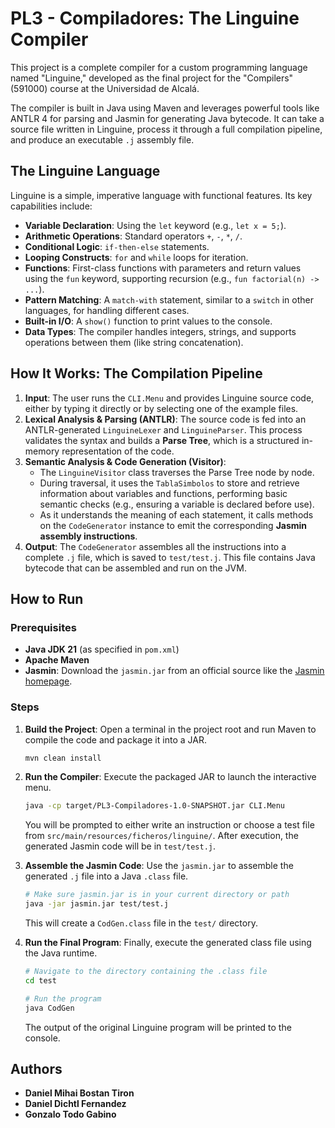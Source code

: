 # PL3 - Compiladores: The Linguine Compiler

This project is a complete compiler for a custom programming language named "Linguine," developed as the final project for the "Compilers" (591000) course at the Universidad de Alcalá.

The compiler is built in Java using Maven and leverages powerful tools like ANTLR 4 for parsing and Jasmin for generating Java bytecode. It can take a source file written in Linguine, process it through a full compilation pipeline, and produce an executable `.j` assembly file.

## The Linguine Language

Linguine is a simple, imperative language with functional features. Its key capabilities include:

- **Variable Declaration**: Using the `let` keyword (e.g., `let x = 5;`).
- **Arithmetic Operations**: Standard operators `+`, `-`, `*`, `/`.
- **Conditional Logic**: `if-then-else` statements.
- **Looping Constructs**: `for` and `while` loops for iteration.
- **Functions**: First-class functions with parameters and return values using the `fun` keyword, supporting recursion (e.g., `fun factorial(n) -> ...`).
- **Pattern Matching**: A `match-with` statement, similar to a `switch` in other languages, for handling different cases.
- **Built-in I/O**: A `show()` function to print values to the console.
- **Data Types**: The compiler handles integers, strings, and supports operations between them (like string concatenation).


## How It Works: The Compilation Pipeline

1.  **Input**: The user runs the `CLI.Menu` and provides Linguine source code, either by typing it directly or by selecting one of the example files.
2.  **Lexical Analysis & Parsing (ANTLR)**: The source code is fed into an ANTLR-generated `LinguineLexer` and `LinguineParser`. This process validates the syntax and builds a **Parse Tree**, which is a structured in-memory representation of the code.
3.  **Semantic Analysis & Code Generation (Visitor)**:
    - The `LinguineVisitor` class traverses the Parse Tree node by node.
    - During traversal, it uses the `TablaSimbolos` to store and retrieve information about variables and functions, performing basic semantic checks (e.g., ensuring a variable is declared before use).
    - As it understands the meaning of each statement, it calls methods on the `CodeGenerator` instance to emit the corresponding **Jasmin assembly instructions**.
4.  **Output**: The `CodeGenerator` assembles all the instructions into a complete `.j` file, which is saved to `test/test.j`. This file contains Java bytecode that can be assembled and run on the JVM.

## How to Run

### Prerequisites

- **Java JDK 21** (as specified in `pom.xml`)
- **Apache Maven**
- **Jasmin**: Download the `jasmin.jar` from an official source like the [Jasmin homepage](https://jasmin.sourceforge.net/).

### Steps

1.  **Build the Project**:
    Open a terminal in the project root and run Maven to compile the code and package it into a JAR.
    ```bash
    mvn clean install
    ```

2.  **Run the Compiler**:
    Execute the packaged JAR to launch the interactive menu.
    ```bash
    java -cp target/PL3-Compiladores-1.0-SNAPSHOT.jar CLI.Menu
    ```
    You will be prompted to either write an instruction or choose a test file from `src/main/resources/ficheros/linguine/`. After execution, the generated Jasmin code will be in `test/test.j`.

3.  **Assemble the Jasmin Code**:
    Use the `jasmin.jar` to assemble the generated `.j` file into a Java `.class` file.
    ```bash
    # Make sure jasmin.jar is in your current directory or path
    java -jar jasmin.jar test/test.j
    ```
    This will create a `CodGen.class` file in the `test/` directory.

4.  **Run the Final Program**:
    Finally, execute the generated class file using the Java runtime.
    ```bash
    # Navigate to the directory containing the .class file
    cd test
    
    # Run the program
    java CodGen
    ```
    The output of the original Linguine program will be printed to the console.

## Authors

- **Daniel Mihai Bostan Tiron**
- **Daniel Dichtl Fernandez**
- **Gonzalo Todo Gabino**